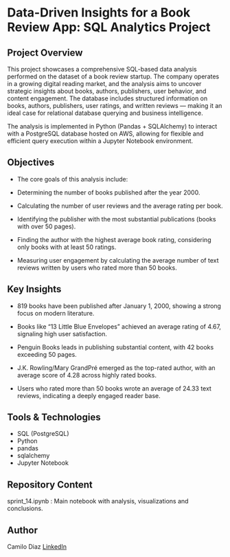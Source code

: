 # Data-Driven Insights for a Book Review App: SQL Analytics Project

## Project Overview
This project showcases a comprehensive SQL-based data analysis performed on the dataset of a book review startup. The company operates in a growing digital reading market, and the analysis aims to uncover strategic insights about books, authors, publishers, user behavior, and content engagement. The database includes structured information on books, authors, publishers, user ratings, and written reviews — making it an ideal case for relational database querying and business intelligence.

The analysis is implemented in Python (Pandas + SQLAlchemy) to interact with a PostgreSQL database hosted on AWS, allowing for flexible and efficient query execution within a Jupyter Notebook environment.

## Objectives
- The core goals of this analysis include:

- Determining the number of books published after the year 2000.

- Calculating the number of user reviews and the average rating per book.

- Identifying the publisher with the most substantial publications (books with over 50 pages).

- Finding the author with the highest average book rating, considering only books with at least 50 ratings.

- Measuring user engagement by calculating the average number of text reviews written by users who rated more than 50 books.

## Key Insights
- 819 books have been published after January 1, 2000, showing a strong focus on modern literature.

- Books like “13 Little Blue Envelopes” achieved an average rating of 4.67, signaling high user satisfaction.

- Penguin Books leads in publishing substantial content, with 42 books exceeding 50 pages.

- J.K. Rowling/Mary GrandPré emerged as the top-rated author, with an average score of 4.28 across highly rated books.

- Users who rated more than 50 books wrote an average of 24.33 text reviews, indicating a deeply engaged reader base.

## Tools & Technologies

- SQL (PostgreSQL)
- Python
- pandas
- sqlalchemy
- Jupyter Notebook

## Repository Content 

sprint_14.ipynb : Main notebook with analysis, visualizations and conclusions. 

## Author

Camilo Diaz
[LinkedIn](https://www.linkedin.com/in/camiloacdiaz) 